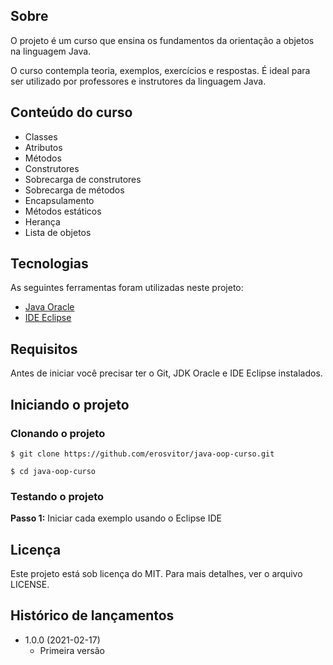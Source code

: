 ## Sobre
O projeto é um curso que ensina os fundamentos da orientação a objetos na linguagem Java.

O curso contempla teoria, exemplos, exercícios e respostas. É ideal para ser utilizado por professores e instrutores da linguagem Java.

## Conteúdo do curso
* Classes
* Atributos
* Métodos
* Construtores
* Sobrecarga de construtores
* Sobrecarga de métodos
* Encapsulamento
* Métodos estáticos
* Herança
* Lista de objetos

## Tecnologias
As seguintes ferramentas foram utilizadas neste projeto:

* [Java Oracle](https://www.oracle.com/java/)
* [IDE Eclipse](https://www.eclipse.org/)

## Requisitos
Antes de iniciar você precisar ter o Git, JDK Oracle e IDE Eclipse instalados.

## Iniciando o projeto

### Clonando o projeto
```
$ git clone https://github.com/erosvitor/java-oop-curso.git

$ cd java-oop-curso
```

### Testando o projeto
**Passo 1:** Iniciar cada exemplo usando o Eclipse IDE

## Licença
Este projeto está sob licença do MIT. Para mais detalhes, ver o arquivo LICENSE.

## Histórico de lançamentos

* 1.0.0 (2021-02-17)
    * Primeira versão
